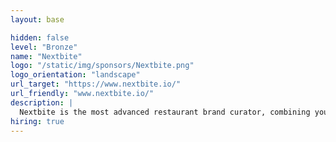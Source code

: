 ```yaml
---
layout: base

hidden: false
level: "Bronze"
name: "Nextbite"
logo: "/static/img/sponsors/Nextbite.png"
logo_orientation: "landscape"
url_target: "https://www.nextbite.io/"
url_friendly: "www.nextbite.io/"
description: |
  Nextbite is the most advanced restaurant brand curator, combining your kitchen’s resources with our business intelligence and marketing capabilities. We help you maximize your kitchen profits by adding a turnkey Virtual Restaurant to your capabilities. Our lovable brands and data-driven menus are easy to implement and deliver what online customers crave.
hiring: true
---
```

